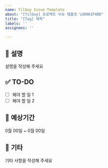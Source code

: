 ```yaml
---
name: TilGuy Issue Template
about: "[TilGuy] 프로젝트 이슈 템플릿 \U0001F4DD"
title: "[Tag] 제목"
labels: ''
assignees: ''

---
```


## 📄 설명
설명을 작성해 주세요

## ✅ TO-DO
- [ ] 해야 할 일 1
- [ ] 해야 할 일 2

## 🌱 예상기간
0월 00일 ~ 0월 00일

## 🔔 기타
기타 사항을 작성해 주세요
